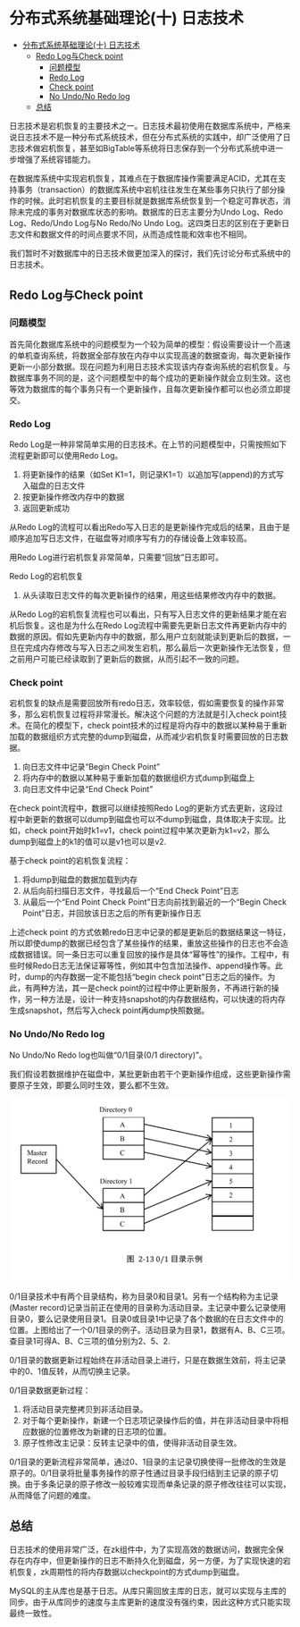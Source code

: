 # 分布式系统基础理论(十) 日志技术


   * [分布式系统基础理论(十) 日志技术](#分布式系统基础理论十-日志技术)
      * [Redo Log与Check point](#redo-log与check-point)
         * [问题模型](#问题模型)
         * [Redo Log](#redo-log)
         * [Check point](#check-point)
         * [No Undo/No Redo log](#no-undono-redo-log)
      * [总结](#总结)


日志技术是宕机恢复的主要技术之一。日志技术最初使用在数据库系统中，严格来说日志技术不是一种分布式系统技术，但在分布式系统的实践中，却广泛使用了日志技术做宕机恢复，甚至如BigTable等系统将日志保存到一个分布式系统中进一步增强了系统容错能力。

在数据库系统中实现宕机恢复，其难点在于数据库操作需要满足ACID，尤其在支持事务（transaction）的数据库系统中宕机往往发生在某些事务只执行了部分操作的时候。此时宕机恢复的主要目标就是数据库系统恢复到一个稳定可靠状态，消除未完成的事务对数据库状态的影响。数据库的日志主要分为Undo Log、Redo Log、Redo/Undo Log与No Redo/No Undo Log。这四类日志的区别在于更新日志文件和数据文件的时间点要求不同，从而造成性能和效率也不相同。

我们暂时不对数据库中的日志技术做更加深入的探讨，我们先讨论分布式系统中的日志技术。

## Redo Log与Check point

### 问题模型

首先简化数据库系统中的问题模型为一个较为简单的模型：假设需要设计一个高速的单机查询系统，将数据全部存放在内存中以实现高速的数据查询，每次更新操作更新一小部分数据。现在问题为利用日志技术实现该内存查询系统的宕机恢复。与数据库事务不同的是，这个问题模型中的每个成功的更新操作就会立刻生效。这也等效为数据库的每个事务只有一个更新操作，且每次更新操作都可以也必须立即提交。

### Redo Log

Redo Log是一种非常简单实用的日志技术。在上节的问题模型中，只需按照如下流程更新即可以使用Redo Log。

1. 将更新操作的结果（如Set K1=1，则记录K1=1）以追加写(append)的方式写入磁盘的日志文件
2. 按更新操作修改内存中的数据
3. 返回更新成功

从Redo Log的流程可以看出Redo写入日志的是更新操作完成后的结果，且由于是顺序追加写日志文件，在磁盘等对顺序写有力的存储设备上效率较高。

用Redo Log进行宕机恢复非常简单，只需要“回放”日志即可。

Redo Log的宕机恢复

1. 从头读取日志文件的每次更新操作的结果，用这些结果修改内存中的数据。

从Redo Log的宕机恢复流程也可以看出，只有写入日志文件的更新结果才能在宕机后恢复。这也是为什么在Redo Log流程中需要先更新日志文件再更新内存中的数据的原因。假如先更新内存中的数据，那么用户立刻就能读到更新后的数据，一旦在完成内存修改与写入日志之间发生宕机，那么最后一次更新操作无法恢复，但之前用户可能已经读取到了更新后的数据，从而引起不一致的问题。

### Check point

宕机恢复的缺点是需要回放所有redo日志，效率较低，假如需要恢复的操作非常多，那么宕机恢复过程将非常漫长。解决这个问题的方法就是引入check point技术。在简化的模型下，check point技术的过程是将内存中的数据以某种易于重新加载的数据组织方式完整的dump到磁盘，从而减少宕机恢复时需要回放的日志数据。

1. 向日志文件中记录“Begin Check Point”
2. 将内存中的数据以某种易于重新加载的数据组织方式dump到磁盘上
3. 向日志文件中记录“End Check Point”

在check point流程中，数据可以继续按照Redo Log的更新方式去更新，这段过程中新更新的数据可以dump到磁盘也可以不dump到磁盘，具体取决于实现。比如，check point开始时k1=v1，check point过程中某次更新为k1=v2，那么dump到磁盘上的k1的值可以是v1也可以是v2.

基于check point的宕机恢复流程：

1. 将dump到磁盘的数据加载到内存
2. 从后向前扫描日志文件，寻找最后一个“End Check Point”日志
3. 从最后一个“End Point Check Point”日志向前找到最近的一个“Begin Check Point”日志，并回放该日志之后的所有更新操作日志

上述check point 的方式依赖redo日志中记录的都是更新后的数据结果这一特征，所以即使dump的数据已经包含了某些操作的结果，重放这些操作的日志也不会造成数据错误。同一条日志可以重复回放的操作是具体“幂等性”的操作。工程中，有些时候Redo日志无法保证幂等性，例如其中包含加法操作、append操作等。此时，dump的内存数据一定不能包括“begin check point”日志之后的操作。为此，有两种方法，其一是check point的过程中停止更新服务，不再进行新的操作，另一种方法是，设计一种支持snapshot的内存数据结构，可以快速的将内存生成snapshot，然后写入check point再dump快照数据。

### No Undo/No Redo log

No Undo/No Redo log也叫做“0/1目录(0/1 directory)”。

我们假设若数据维护在磁盘中，某批更新由若干个更新操作组成，这些更新操作需要原子生效，即要么同时生效，要么都不生效。

![](https://raw.githubusercontent.com/KyrieJK/Figurebed/master/img/20191210002440.png)

0/1目录技术中有两个目录结构，称为目录0和目录1。另有一个结构称为主记录(Master record)记录当前正在使用的目录称为活动目录。主记录中要么记录使用目录0，要么记录使用目录1。目录0或目录1中记录了各个数据的在日志文件中的位置。上图给出了一个0/1目录的例子。活动目录为目录1，数据有A、B、C三项。查目录1可得A、B、C三项的值分别为2、5、2.

0/1目录的数据更新过程始终在非活动目录上进行，只是在数据生效前，将主记录中的0、1值反转，从而切换主记录。

0/1目录数据更新过程：

1. 将活动目录完整拷贝到非活动目录。
2. 对于每个更新操作，新建一个日志项记录操作后的值，并在非活动目录中将相应数据的位置修改为新建的日志项的位置。
3. 原子性修改主记录：反转主记录中的值，使得非活动目录生效。

0/1目录的更新流程非常简单，通过0、1目录的主记录切换使得一批修改的生效是原子的。0/1目录将批量事务操作的原子性通过目录手段归结到主记录的原子切换。由于多条记录的原子修改一般较难实现而单条记录的原子修改往往可以实现，从而降低了问题的难度。

## 总结

日志技术的使用非常广泛，在zk组件中，为了实现高效的数据访问，数据完全保存在内存中，但更新操作的日志不断持久化到磁盘，另一方便，为了实现快速的宕机恢复，zk周期性的将内存数据以checkpoint的方式dump到磁盘。

MySQL的主从库也是基于日志。从库只需回放主库的日志，就可以实现与主库的同步。由于从库同步的速度与主库更新的速度没有强约束，因此这种方式只能实现最终一致性。